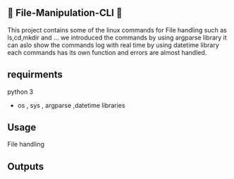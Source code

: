 ## :open_file_folder: File-Manipulation-CLI :open_file_folder:
This project contains some of the linux commands for File handling such as ls,cd,mkdir and ...
we introduced the commands by using argparse library it can aslo show the commands log with real time by using datetime library
each commands has its own function and errors are almost handled.
## requirments 
python 3 
- os , sys , argparse ,datetime libraries
## Usage
File handling 
## Outputs

